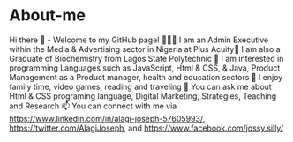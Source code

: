 # About-me
Hi there 👋 - Welcome to my GitHub page! 👨🏾‍💻 I am an Admin Executive within the Media &amp; Advertising sector in Nigeria at Plus Acuity🎒 I am also a Graduate of Biochemistry from Lagos State Polytechnic 🔭
I am interested in programming Languages such as JavaScript, Html &amp; CSS, &amp; Java, Product Management as a Product manager, health and education sectors 🎉 I enjoy family time, video games,  reading and traveling 
💬 You can ask me about Html &amp; CSS programing language, Digital Marketing, Strategies, Teaching and Research 📫
You can connect with me via https://www.linkedin.com/in/alagi-joseph-57605993/, https://twitter.com/AlagiJoseph, and https://www.facebook.com/jossy.silly/
